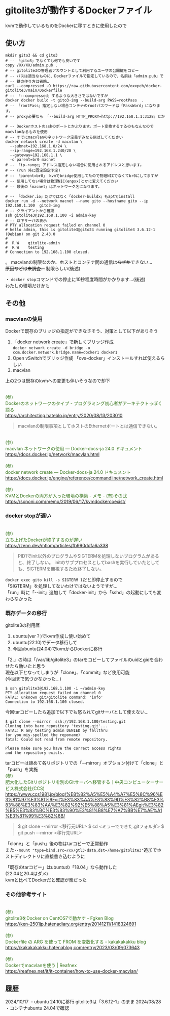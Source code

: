 # gitolite3が動作するDockerファイル
kvmで動作しているものをDockerに移すときに使用したので
## 使い方
```
mkdir gito3 && cd gito3
# -- 「gito3」でなくても何でも良いです
copy /XX/XX/admin.pub .
# -- gitolite3の管理者アカウントとして利用するユーザの公開鍵をコビー
# -- パスは適当なものに、Dockerファイルで指定しているので、名前は「admin.pub」で
# -- 鍵の作り方は省略…
curl --compressed -O https://raw.githubusercontent.com/oxxpeh/docker-gitolite3/main/Dockerfile
# -- 「--compressed」するような大きさではないですが
docker docker build -t gito3-img --build-arg PASS=rootPass  .
# -- 「rootPass」指定しない場合コンテナのrootパスワードは「PassWord」になります。
# -- proxy必要なら 「--build-arg HTTP_PROXY=http://192.168.1.1:3128」とか

# -- Dockerホストのsshのポートとかぶります。ポート変換するするのもなんなのでmacvlanなるものを使用
# -- すでにmacvlanのネットワーク定義ずみなら飛ばしてください
docker network create -d macvlan \
  --subnet=192.168.1.0/24 \
  --ip-range=192.168.1.240/28 \
  --gateway=192.168.1.1 \
  -o parent=br0 macnet
# -- 「ip-range」アドレス指定しない場合に使用されるアドレスと思います。
# -- (run 時に固定設定予定)
# -- 「parent=br0」 kvmでbridge使用してたので物理NICでなくてbr0にしてますが
# -- 使用してない場合は物理NIC(enpxx)とかに変えてください
# -- 最後の「macnet」はネットワーク名になります。

# -- 「docker.io」だけではなく「docker-buildx」もaptでinstall
docker run -d --network macnet --name gito --hostname gito --ip 192.168.1.100  gito3-img
# -- クライアントから確認
ssh gitolite3@192.168.1.100 -i admin-key
# -- 以下サーバの表示
# PTY allocation request failed on channel 0                                                
# hello admin, this is gitolite3@gito24 running gitolite3 3.6.12-1 (Debian) on git 2.43.0
#                                                                                           
#  R W    gitolite-admin                                                                    
#  R W    testing                                                                           
# Connection to 192.168.1.100 closed.
```

。 macvlanの制限なのか、ホストとコンテナ間の通信は~~なぜか~~できない…   
 ~~原因などは未調査…~~ 制限らしい(後述)  
  
・ `docker stop`コマンドでの停止に10秒程度時間がかかります…(後述)  
  わたしの環境だけかも

## その他
### macvlanの使用
Dockerで既存のブリッジの指定ができなさそう、対策として以下がありそう
1. 「docker network create」で新しくブリッジ作成    
`docker network create -d bridge -o com.docker.network.bridge.name=docker1 docker1`
2. Open vSwitchでブリッジ作成
   「ovs-docker」インストールすれば使えるらしい
3. macvlan  

上の2つは既存のkvmへの変更も伴いそうなので却下  
  
<span style="color: #38761d;"><br>(参)<br>Dockerのネットワークのタイプ - プログラミング初心者がアーキテクトっぽく語る<br>https://architecting.hateblo.jp/entry/2020/08/13/203010</span><br>
>macvlanの制限事項としてホストのEthernetポートとは通信できない。

<span style="color: #38761d;"><br>(参)<br>macvlan ネットワークの使用 — Docker-docs-ja 24.0 ドキュメント<br>https://docs.docker.jp/network/macvlan.html</span><br>
<span style="color: #38761d;"><br>(参)<br>docker network create — Docker-docs-ja 24.0 ドキュメント<br>https://docs.docker.jp/engine/reference/commandline/network_create.html</span><br>
<span style="color: #38761d;"><br>(参)<br>KVMとDockerの両方が入った環境の構築 - メモ - (有)その弐<br>https://sononi.com/memo/2019/06/17/kvmdockercoexist/</span><br>

### docker stopが遅い
<span style="color: #38761d;"><br>(参)<br>立ち上げたDockerが終了するのが遅い<br>https://zenn.dev/mtlom/articles/fb990ddfa6a338</span><br>
>PID1でinit以外のプログラムやSIGTERMを処理しないプログラムがあると、終了しない。
>initのサブプロセスとしてbashを実行していたとしても、SIGTERMを無視するため終了しない。

`docker exec gito kill -s SIGTERM 1`だと即停止するので  
「SIGTERM」を処理してないわけではないようですが…  
「run」時に「--init」追加して「docker-init」から「sshd」の起動にしても変わらなかった


### 既存データの移行
gitolite3の利用暦
1. ubuntu(ver？)でkvm作成し使い始めて
2. ubuntu(22.10)でデータ移行して
3. 今回ubuntu(24.04)でkvmからDockerに移行

「2.」の時は「/var/lib/gitolite3」のtarをコビーしてファイルのuidとgidを合わせたら動いたと思う  
現在以下となってしまうが「clone」、「commit」など使用可能  
(今回まで気づかなかった…)
```
$ ssh gitolite3@192.168.1.100 -i ~/admin-key 
PTY allocation request failed on channel 0
FATAL: unknown git/gitolite command: 'info'
Connection to 192.168.1.100 closed.
```
今回tarコピーしたら追加で以下でも怒られてgitサーバとして使えない…
```
$ git clone --mirror  ssh://192.168.1.100/testing.git
Cloning into bare repository 'testing.git'...
FATAL: R any testing admin DENIED by fallthru
(or you mis-spelled the reponame)
fatal: Could not read from remote repository.

Please make sure you have the correct access rights
and the repository exists.
```
tarコピーは諦めて各リポジトリでの「--mirror」オプション付けて「clone」と「push」を実施
<span style="color: #38761d;"><br>(参)<br>肥大化したGitリポジトリを別のGitサーバへ移管する｜中央コンピューターサービス株式会社(CCS)<br>https://www.ccs1981.jp/blog/%E8%82%A5%E5%A4%A7%E5%8C%96%E3%81%97%E3%81%9Fgit%E3%83%AA%E3%83%9D%E3%82%B8%E3%83%88%E3%83%AA%E3%82%92%E5%88%A5%E3%81%AEgit%E3%82%B5%E3%83%BC%E3%83%90%E3%81%B8%E7%A7%BB%E7%AE%A1%E3%81%99%E3%82%8B/</span><br>
>$ git clone --mirror <移行元URL>
>$ cd <ミラーでできた.gitフォルダ>
>$ git push --mirror <移行先URL>

「clone」と「push」後の物はtarコビーで正常動作  
また`--mount "type=bind,src=/xx/gtl3-data,dst=/home/gitolite3"`追加でホストディレクトリに直接書き込むように

「既存のtarコピー」はubuntuの「18.04」なら動作した  
(22.04と20.4はダメ)  
kvmと比べてDockerだと確認が楽だった

### その他参考サイト
<span style="color: #38761d;"><br>(参)<br>gitolite3をDocker on CentOS7で動かす - Fgken Blog<br>https://ken-2501jp.hatenadiary.org/entry/20141211/1418324691</span><br>
<span style="color: #38761d;"><br>(参)<br>Dockerfile の ARG を使って FROM を変数化する - kakakakakku blog<br>https://kakakakakku.hatenablog.com/entry/2023/03/09/073643</span><br>
<span style="color: #38761d;"><br>(参)<br>Dockerでmacvlanを使う | Reafnex<br>https://reafnex.net/it/it-container/how-to-use-docker-macvlan/</span><br>

## 履歴
2024/10/17
・ubuntu 24.10に移行 gitolite3は「3.6.12-1」のまま
2024/08/28  
・コンテナubuntu 24.04で確認
